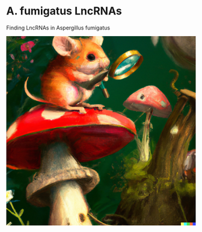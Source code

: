 # A. fumigatus LncRNAs

Finding LncRNAs in Aspergillus fumigatus

![FungalExploration](./images/FungalExploration.png)